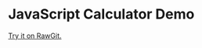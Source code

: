 # JavaScript Calculator Demo

[Try it on RawGit.](https://rawgit.com/jarrett/jscalc/master/calculator.html)
